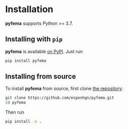 Installation
============

**pyfema** supports Python >= 3.7.

## Installing with `pip`

**pyfema** is available [on PyPI](https://pypi.org/project/pyfema/). Just run

```bash
pip install pyfema
```

## Installing from source

To install **pyfema** from source, first clone [the repository](https://github.com/espenhgn/pyfema):

```bash
git clone https://github.com/espenhgn/pyfema.git
cd pyfema
```

Then run

```bash
pip install -e .
```
